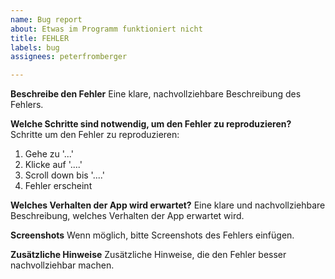 ```yaml
---
name: Bug report
about: Etwas im Programm funktioniert nicht
title: FEHLER
labels: bug
assignees: peterfromberger

---
```


**Beschreibe den Fehler**
Eine klare, nachvollziehbare Beschreibung des Fehlers.

**Welche Schritte sind notwendig, um den Fehler zu reproduzieren?**
Schritte um den Fehler zu reproduzieren:
1. Gehe zu '...'
2. Klicke auf '....'
3. Scroll down bis '....'
4. Fehler erscheint

**Welches Verhalten der App wird erwartet?**
Eine klare und nachvollziehbare Beschreibung, welches Verhalten der App erwartet wird.

**Screenshots**
Wenn möglich, bitte Screenshots des Fehlers einfügen.

**Zusätzliche Hinweise**
Zusätzliche Hinweise, die den Fehler besser nachvollziehbar machen.
